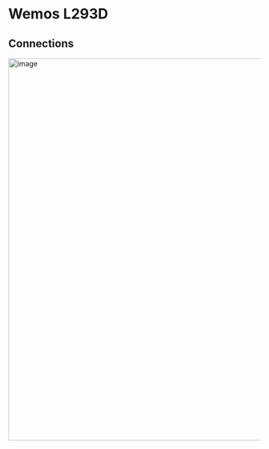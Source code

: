 # Wemos L293D

## Connections
<img width="764" alt="image" src="https://user-images.githubusercontent.com/101444683/219456351-b7f5cf77-1c0f-4228-b6ac-cc5c8c51c113.png">

